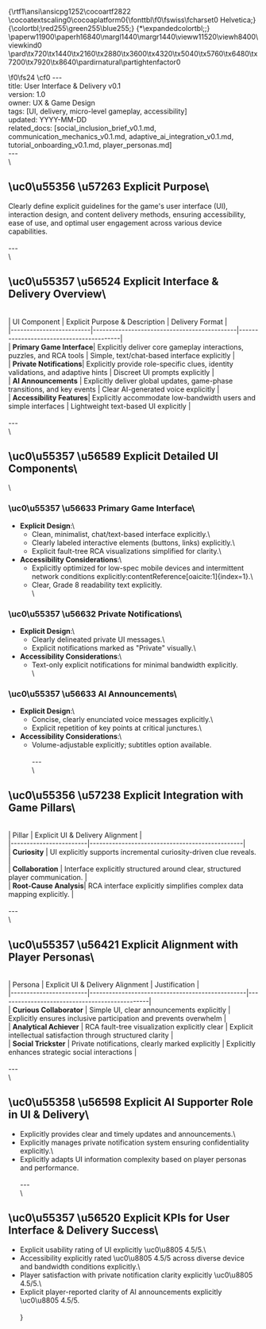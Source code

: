 {\rtf1\ansi\ansicpg1252\cocoartf2822
\cocoatextscaling0\cocoaplatform0{\fonttbl\f0\fswiss\fcharset0 Helvetica;}
{\colortbl;\red255\green255\blue255;}
{\*\expandedcolortbl;;}
\paperw11900\paperh16840\margl1440\margr1440\vieww11520\viewh8400\viewkind0
\pard\tx720\tx1440\tx2160\tx2880\tx3600\tx4320\tx5040\tx5760\tx6480\tx7200\tx7920\tx8640\pardirnatural\partightenfactor0

\f0\fs24 \cf0 ---\
title: User Interface & Delivery v0.1\
version: 1.0\
owner: UX & Game Design\
tags: [UI, delivery, micro-level gameplay, accessibility]\
updated: YYYY-MM-DD\
related_docs: [social_inclusion_brief_v0.1.md, communication_mechanics_v0.1.md, adaptive_ai_integration_v0.1.md, tutorial_onboarding_v0.1.md, player_personas.md]\
---\
\
## \uc0\u55356 \u57263  Explicit Purpose\
Clearly define explicit guidelines for the game's user interface (UI), interaction design, and content delivery methods, ensuring accessibility, ease of use, and optimal user engagement across various device capabilities.\
\
---\
\
## \uc0\u55357 \u56524  Explicit Interface & Delivery Overview\
\
| UI Component            | Explicit Purpose & Description              | Delivery Format                         |\
|-------------------------|---------------------------------------------|-----------------------------------------|\
| **Primary Game Interface**| Explicitly deliver core gameplay interactions, puzzles, and RCA tools | Simple, text/chat-based interface explicitly |\
| **Private Notifications**| Explicitly provide role-specific clues, identity validations, and adaptive hints | Discreet UI prompts explicitly |\
| **AI Announcements**    | Explicitly deliver global updates, game-phase transitions, and key events | Clear AI-generated voice explicitly |\
| **Accessibility Features**| Explicitly accommodate low-bandwidth users and simple interfaces | Lightweight text-based UI explicitly |\
\
---\
\
## \uc0\u55357 \u56589  Explicit Detailed UI Components\
\
### \uc0\u55357 \u56633  Primary Game Interface\
- **Explicit Design**:\
  - Clean, minimalist, chat/text-based interface explicitly.\
  - Clearly labeled interactive elements (buttons, links) explicitly.\
  - Explicit fault-tree RCA visualizations simplified for clarity.\
- **Accessibility Considerations**:\
  - Explicitly optimized for low-spec mobile devices and intermittent network conditions explicitly:contentReference[oaicite:1]\{index=1\}.\
  - Clear, Grade 8 readability text explicitly.\
\
### \uc0\u55357 \u56632  Private Notifications\
- **Explicit Design**:\
  - Clearly delineated private UI messages.\
  - Explicit notifications marked as "Private" visually.\
- **Accessibility Considerations**:\
  - Text-only explicit notifications for minimal bandwidth explicitly.\
\
### \uc0\u55357 \u56633  AI Announcements\
- **Explicit Design**:\
  - Concise, clearly enunciated voice messages explicitly.\
  - Explicit repetition of key points at critical junctures.\
- **Accessibility Considerations**:\
  - Volume-adjustable explicitly; subtitles option available.\
\
---\
\
## \uc0\u55356 \u57238  Explicit Integration with Game Pillars\
\
| Pillar                 | Explicit UI & Delivery Alignment              |\
|------------------------|------------------------------------------------|\
| **Curiosity**          | UI explicitly supports incremental curiosity-driven clue reveals. |\
| **Collaboration**      | Interface explicitly structured around clear, structured player communication. |\
| **Root-Cause Analysis**| RCA interface explicitly simplifies complex data mapping explicitly. |\
\
---\
\
## \uc0\u55357 \u56421  Explicit Alignment with Player Personas\
\
| Persona                | Explicit UI & Delivery Alignment              | Justification                                 |\
|------------------------|-------------------------------------------------|-----------------------------------------------|\
| **Curious Collaborator** | Simple UI, clear announcements explicitly     | Explicitly ensures inclusive participation and prevents overwhelm |\
| **Analytical Achiever**  | RCA fault-tree visualization explicitly clear | Explicit intellectual satisfaction through structured clarity |\
| **Social Trickster**     | Private notifications, clearly marked explicitly | Explicitly enhances strategic social interactions |\
\
---\
\
## \uc0\u55358 \u56598  Explicit AI Supporter Role in UI & Delivery\
- Explicitly provides clear and timely updates and announcements.\
- Explicitly manages private notification system ensuring confidentiality explicitly.\
- Explicitly adapts UI information complexity based on player personas and performance.\
\
---\
\
## \uc0\u55357 \u56520  Explicit KPIs for User Interface & Delivery Success\
- Explicit usability rating of UI explicitly \uc0\u8805  4.5/5.\
- Accessibility explicitly rated \uc0\u8805  4.5/5 across diverse device and bandwidth conditions explicitly.\
- Player satisfaction with private notification clarity explicitly \uc0\u8805  4.5/5.\
- Explicit player-reported clarity of AI announcements explicitly \uc0\u8805  4.5/5.\
\
}
